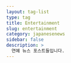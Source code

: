 ```yaml
---
layout: tag-list
type: tag
title: Entertainment
slug: entertainment
category: japanesenews
sidebar: false
description: >
  연예 뉴스 포스트들입니다.
---
```

